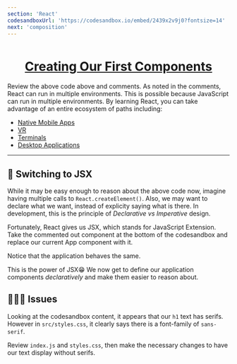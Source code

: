```yaml
---
section: 'React'
codesandboxUrl: 'https://codesandbox.io/embed/2439x2v9j0?fontsize=14'
next: 'composition'
---
```


<h1 style="text-align: center; text-decoration: underline; margin-top: 50px">Creating Our First Components</h1>

Review the above code above and comments. As noted in the comments, React can run in multiple environments. This is possible because JavaScript can run in multiple environments. By learning React, you can take advantage of an entire ecosystem of paths including:

- <a href="https://facebook.github.io/react-native/" target="_blank" rel="noopener noreferrer">Native Mobile Apps</a>
- <a href="https://facebook.github.io/react-360/" target="_blank" rel="noopener noreferrer">VR</a>
- <a href="https://github.com/rohanchandra/react-terminal-component" target="_blank" rel="noopener noreferrer">Terminals</a>
- <a href="https://medium.freecodecamp.org/building-an-electron-application-with-create-react-app-97945861647c" target="_blank" rel="noopener noreferrer">Desktop Applications</a>

---

## 🔀 Switching to JSX

While it may be easy enough to reason about the above code now, imagine having multiple calls to `React.createElement()`.
Also, we may want to declare what we want, instead of explicity saying what is there. In development, this is the principle of _Declarative vs Imperative_ design.

Fortunately, React gives us JSX, which stands for JavaScript Extension. Take the commented out component at the bottom of the codesandbox and replace our current App component with it.

Notice that the application behaves the same.

This is the power of JSX😁 We now get to define our application components _declaratively_ and make them easier to reason about.

## 🐛🐛🐛 Issues

Looking at the codesandbox content, it appears that our `h1` text has serifs. However in `src/styles.css`, it clearly says there is a font-family of `sans-serif`.

Review `index.js` and `styles.css`, then make the necessary changes to have our text display without serifs.

